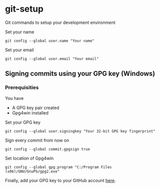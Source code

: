 # git-setup
Git commands to setup your development environment

Set your name
```
git config --global user.name "Your name"
```

Set your email
```
git config --global user.email "Your email"
```

## Signing commits using your GPG key (Windows)

### Prerequisities

You have
* A GPG key pair created
* Gpg4win installed

Set your GPG key
```
git config --global user.signingkey "Your 32-bit GPG key fingerprint"
```

Sign every commit from now on
```
git config --global commit.gpgsign true
```

Set location of Gpg4win
```
git config --global gpg.program "C:/Program Files (x86)/GNU/GnuPG/gpg2.exe"
```

Finally, add your GPG key to your GitHub account [here](https://github.com/settings/keys).